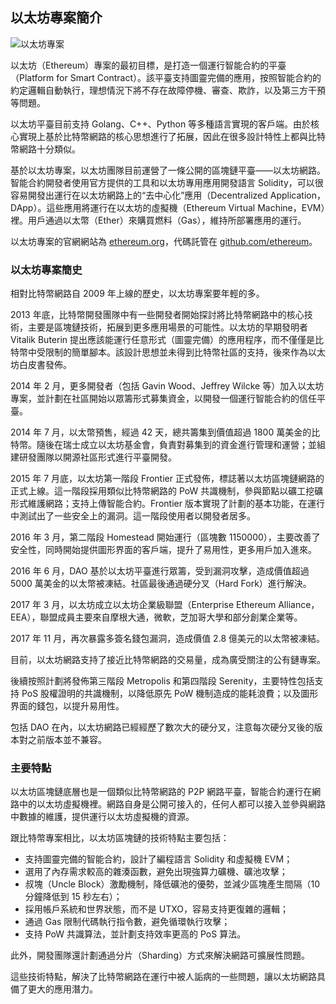 ## 以太坊專案簡介

![以太坊專案](_images/ethereum_logo.png)

以太坊（Ethereum）專案的最初目標，是打造一個運行智能合約的平臺（Platform for Smart Contract）。該平臺支持圖靈完備的應用，按照智能合約的約定邏輯自動執行，理想情況下將不存在故障停機、審查、欺詐，以及第三方干預等問題。

以太坊平臺目前支持 Golang、C++、Python 等多種語言實現的客戶端。由於核心實現上基於比特幣網路的核心思想進行了拓展，因此在很多設計特性上都與比特幣網路十分類似。

基於以太坊專案，以太坊團隊目前運營了一條公開的區塊鏈平臺——以太坊網路。智能合約開發者使用官方提供的工具和以太坊專用應用開發語言 Solidity，可以很容易開發出運行在以太坊網路上的“去中心化”應用（Decentralized Application，DApp）。這些應用將運行在以太坊的虛擬機（Ethereum Virtual Machine，EVM）裡。用戶通過以太幣（Ether）來購買燃料（Gas），維持所部署應用的運行。

以太坊專案的官網網站為 [ethereum.org](https://ethereum.org)，代碼託管在 [github.com/ethereum](github.com/ethereum)。


### 以太坊專案簡史

相對比特幣網路自 2009 年上線的歷史，以太坊專案要年輕的多。

2013 年底，比特幣開發團隊中有一些開發者開始探討將比特幣網路中的核心技術，主要是區塊鏈技術，拓展到更多應用場景的可能性。以太坊的早期發明者 Vitalik Buterin 提出應該能運行任意形式（圖靈完備）的應用程序，而不僅僅是比特幣中受限制的簡單腳本。該設計思想並未得到比特幣社區的支持，後來作為以太坊白皮書發佈。

2014 年 2 月，更多開發者（包括 Gavin Wood、Jeffrey Wilcke 等）加入以太坊專案，並計劃在社區開始以眾籌形式募集資金，以開發一個運行智能合約的信任平臺。

2014 年 7 月，以太幣預售，經過 42 天，總共籌集到價值超過 1800 萬美金的比特幣。隨後在瑞士成立以太坊基金會，負責對募集到的資金進行管理和運營；並組建研發團隊以開源社區形式進行平臺開發。

2015 年 7 月底，以太坊第一階段 Frontier 正式發佈，標誌著以太坊區塊鏈網路的正式上線。這一階段採用類似比特幣網路的 PoW 共識機制，參與節點以礦工挖礦形式維護網路；支持上傳智能合約。Frontier 版本實現了計劃的基本功能，在運行中測試出了一些安全上的漏洞。這一階段使用者以開發者居多。

2016 年 3 月，第二階段 Homestead 開始運行（區塊數 1150000），主要改善了安全性，同時開始提供圖形界面的客戶端，提升了易用性，更多用戶加入進來。

2016 年 6 月，DAO 基於以太坊平臺進行眾籌，受到漏洞攻擊，造成價值超過 5000 萬美金的以太幣被凍結。社區最後通過硬分叉（Hard Fork）進行解決。

2017 年 3 月，以太坊成立以太坊企業級聯盟（Enterprise Ethereum Alliance，EEA），聯盟成員主要來自摩根大通，微軟，芝加哥大學和部分創業企業等。

2017 年 11 月，再次暴露多簽名錢包漏洞，造成價值 2.8 億美元的以太幣被凍結。

目前，以太坊網路支持了接近比特幣網路的交易量，成為廣受關注的公有鏈專案。

後續按照計劃將發佈第三階段 Metropolis 和第四階段 Serenity，主要特性包括支持 PoS 股權證明的共識機制，以降低原先 PoW 機制造成的能耗浪費；以及圖形界面的錢包，以提升易用性。

包括 DAO 在內，以太坊網路已經經歷了數次大的硬分叉，注意每次硬分叉後的版本對之前版本並不兼容。

### 主要特點

以太坊區塊鏈底層也是一個類似比特幣網路的 P2P 網路平臺，智能合約運行在網路中的以太坊虛擬機裡。網路自身是公開可接入的，任何人都可以接入並參與網路中數據的維護，提供運行以太坊虛擬機的資源。

跟比特幣專案相比，以太坊區塊鏈的技術特點主要包括：

* 支持圖靈完備的智能合約，設計了編程語言 Solidity 和虛擬機 EVM；
* 選用了內存需求較高的雜湊函數，避免出現強算力礦機、礦池攻擊；
* 叔塊（Uncle Block）激勵機制，降低礦池的優勢，並減少區塊產生間隔（10 分鐘降低到 15 秒左右）；
* 採用帳戶系統和世界狀態，而不是 UTXO，容易支持更復雜的邏輯；
* 通過 Gas 限制代碼執行指令數，避免循環執行攻擊；
* 支持 PoW 共識算法，並計劃支持效率更高的 PoS 算法。

此外，開發團隊還計劃通過分片（Sharding）方式來解決網路可擴展性問題。

這些技術特點，解決了比特幣網路在運行中被人詬病的一些問題，讓以太坊網路具備了更大的應用潛力。

